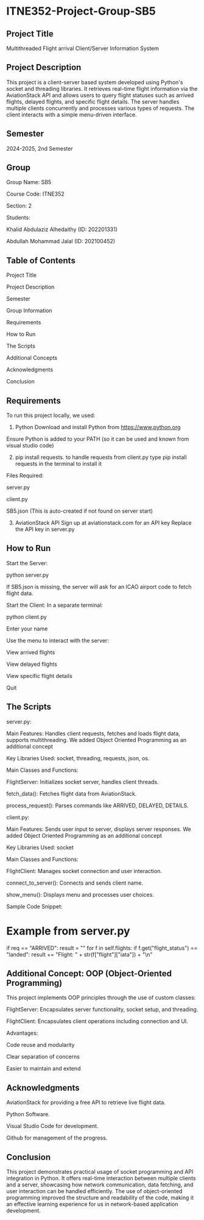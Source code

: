 # ITNE352-Project-Group-SB5

## Project Title
Multithreaded Flight arrival Client/Server Information System

## Project Description
This project is a client-server based system developed using Python's socket and threading libraries. It retrieves real-time flight information via the AviationStack API and allows users to query flight statuses such as arrived flights, delayed flights, and specific flight details. The server handles multiple clients concurrently and processes various types of requests. The client interacts with a simple menu-driven interface.

## Semester
2024-2025, 2nd Semester

## Group

Group Name: SB5

Course Code: ITNE352

Section: 2

Students:

Khalid Abdulaziz Alhedaithy (ID: 202201331)

Abdullah Mohammad Jalal (ID: 202100452)

## Table of Contents

Project Title

Project Description

Semester

Group Information

Requirements

How to Run

The Scripts

Additional Concepts

Acknowledgments

Conclusion

## Requirements
To run this project locally, we used:

1. Python
Download and install Python from https://www.python.org

Ensure Python is added to your PATH (so it can be used and known from visual studio code)



2. pip install requests. to handle requests from client.py
type pip install requests in the terminal to install it

Files Required:

server.py

client.py

SB5.json (This is auto-created if not found on server start)

3. AviationStack API
Sign up at aviationstack.com for an API key
Replace the API key in server.py


## How to Run

Start the Server:

python server.py

If SB5.json is missing, the server will ask for an ICAO airport code to fetch flight data.

Start the Client:
In a separate terminal:

python client.py

Enter your name

Use the menu to interact with the server:

View arrived flights

View delayed flights

View specific flight details

Quit

## The Scripts

server.py:

Main Features: Handles client requests, fetches and loads flight data, supports multithreading. We added Object Oriented Programming as an additional concept

Key Libraries Used: socket, threading, requests, json, os.

Main Classes and Functions:

FlightServer: Initializes socket server, handles client threads.

fetch_data(): Fetches flight data from AviationStack.

process_request(): Parses commands like ARRIVED, DELAYED, DETAILS.

client.py:

Main Features: Sends user input to server, displays server responses. We added Object Oriented Programming as an additional concept

Key Libraries Used: socket

Main Classes and Functions:

FlightClient: Manages socket connection and user interaction.

connect_to_server(): Connects and sends client name.

show_menu(): Displays menu and processes user choices.

Sample Code Snippet:

# Example from server.py
if req == "ARRIVED":
result = ""
    for f in self.flights:
        if f.get("flight_status") == "landed":
            result += "Flight: " + str(f["flight"]["iata"]) + "\n"

## Additional Concept: OOP (Object-Oriented Programming)
This project implements OOP principles through the use of custom classes:

FlightServer: Encapsulates server functionality, socket setup, and threading.

FlightClient: Encapsulates client operations including connection and UI.

Advantages:

Code reuse and modularity

Clear separation of concerns

Easier to maintain and extend

## Acknowledgments

AviationStack for providing a free API to retrieve live flight data.

Python Software.

Visual Studio Code for development.

Github for management of the progress.

## Conclusion
This project demonstrates practical usage of socket programming and API integration in Python. It offers real-time interaction between multiple clients and a server, showcasing how network communication, data fetching, and user interaction can be handled efficiently. The use of object-oriented programming improved the structure and readability of the code, making it an effective learning experience for us in network-based application development.
